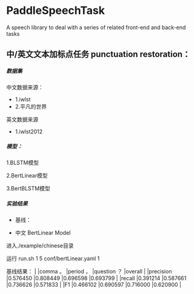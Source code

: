 # PaddleSpeechTask
A speech library to deal with a series of related front-end and back-end tasks  


## 中/英文文本加标点任务 punctuation restoration：
##### 数据集
中文数据来源：
- 1.iwlst
- 2.平凡的世界

英文数据来源
- 1.iwlst2012


##### 模型：
1.BLSTM模型

2.BertLinear模型

3.BertBLSTM模型

##### 实验结果
* 基线：
- 中文 BertLinear Model
  
进入./example/chinese目录 

运行 run.sh 1 5 conf/bertLinear.yaml 1

基线结果：
    |            |comma 。 |period ， |question ？ |overall  |
    |precision   |0.576450 |0.808449  |0.696598    |0.693799 |
    |recall      |0.391214 |0.587661  |0.736626    |0.571833 |
    |F1          |0.466102 |0.690597  |0.716000    |0.620900 |